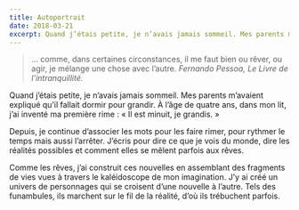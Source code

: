 ```yaml
---
title: Autoportrait
date: 2018-03-21
excerpt: Quand j’étais petite, je n’avais jamais sommeil. Mes parents m’avaient expliqué qu’il fallait dormir pour grandir.
---
```


> … comme, dans certaines circonstances, il me faut bien ou rêver, ou agir, je mélange une chose avec l’autre. <cite>Fernando Pessoa, Le Livre de l’intranquillité.</cite>

Quand j’étais petite, je n’avais jamais sommeil. Mes parents m’avaient expliqué qu’il fallait dormir pour grandir. À l’âge de quatre ans, dans mon lit, j’ai inventé ma première rime : « Il est minuit, je grandis. »

Depuis, je continue d’associer les mots pour les faire rimer, pour rythmer le temps mais aussi l’arrêter. J’écris pour dire ce que je vois du monde, dire les réalités possibles et comment elles se mêlent parfois aux rêves.

Comme les rêves, j’ai construit ces nouvelles en assemblant des fragments de vies vues à travers le kaléidoscope de mon imagination. J’y ai créé un univers de personnages qui se croisent d’une nouvelle à l’autre. Tels des funambules, ils marchent sur le fil de la réalité, d’où ils trébuchent parfois.